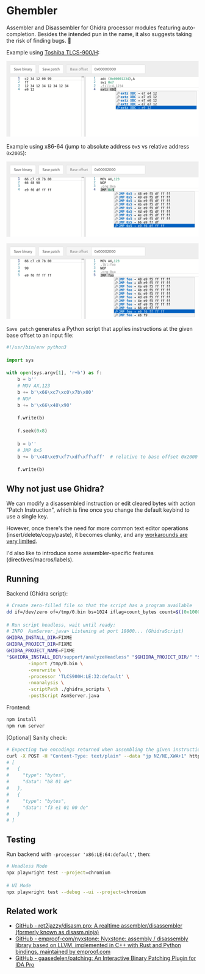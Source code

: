 # Ghembler

Assembler and Disassembler for Ghidra processor modules featuring auto-completion. Besides the intended pun in the name, it also suggests taking the risk of finding bugs. 🙂

Example using [Toshiba TLCS-900/H](https://github.com/nevesnunes/ghidra-tlcs900h):

![](./img/1.png)

Example using x86-64 (jump to absolute address `0x5` vs relative address `0x2005`):

![](./img/2.png)

![](./img/3.png)

`Save patch` generates a Python script that applies instructions at the given base offset to an input file:

```python
#!/usr/bin/env python3

import sys

with open(sys.argv[1], 'r+b') as f:
    b = b''
    # MOV AX,123
    b += b'\x66\xc7\xc0\x7b\x00'
    # NOP
    b += b'\x66\x48\x90'

    f.write(b)

    f.seek(0x8)

    b = b''
    # JMP 0x5
    b += b'\x48\xe9\xf7\xdf\xff\xff'  # relative to base offset 0x2000

    f.write(b)
```

## Why not just use Ghidra?

We can modify a disassembled instruction or edit cleared bytes with action "Patch Instruction", which is fine once you change the default keybind to use a single key.

However, once there's the need for more common text editor operations (insert/delete/copy/paste), it becomes clunky, and any [workarounds are very limited](https://gist.github.com/murachue/5d39a614d1803d7d327bee95d81f495b).

I'd also like to introduce some assembler-specific features (directives/macros/labels).

## Running

Backend (Ghidra script):

```sh
# Create zero-filled file so that the script has a program available
dd if=/dev/zero of=/tmp/0.bin bs=1024 iflag=count_bytes count=$((0x10000))

# Run script headless, wait until ready:
# INFO  AsmServer.java> Listening at port 18000... (GhidraScript)
GHIDRA_INSTALL_DIR=FIXME
GHIDRA_PROJECT_DIR=FIXME
GHIDRA_PROJECT_NAME=FIXME
"$GHIDRA_INSTALL_DIR/support/analyzeHeadless" "$GHIDRA_PROJECT_DIR/" "$GHIDRA_PROJECT_NAME/_headless" \
        -import /tmp/0.bin \
        -overwrite \
        -processor 'TLCS900H:LE:32:default' \
        -noanalysis \
        -scriptPath ./ghidra_scripts \
        -postScript AsmServer.java
```

Frontend:

```sh
npm install
npm run server
```

[Optional] Sanity check:

```sh
# Expecting two encodings returned when assembling the given instruction
curl -X POST -H "Content-Type: text/plain" --data "jp NZ/NE,XWA+1" http://localhost:18000/assemble | jq .
# [
#   {
#     "type": "bytes",
#     "data": "b8 01 de"
#   },
#   {
#     "type": "bytes",
#     "data": "f3 e1 01 00 de"
#   }
# ]
```

## Testing

Run backend with `-processor 'x86:LE:64:default'`, then:

```sh
# Headless Mode
npx playwright test --project=chromium

# UI Mode
npx playwright test --debug --ui --project=chromium
```

## Related work

- [GitHub \- ret2jazzy/disasm\.pro: A realtime assembler/disassembler \(formerly known as disasm\.ninja\)](https://github.com/ret2jazzy/disasm.pro)
- [GitHub \- emproof\-com/nyxstone: Nyxstone: assembly / disassembly library based on LLVM, implemented in C\+\+ with Rust and Python bindings, maintained by emproof\.com](https://github.com/emproof-com/nyxstone)
- [GitHub \- gaasedelen/patching: An Interactive Binary Patching Plugin for IDA Pro](https://github.com/gaasedelen/patching)
